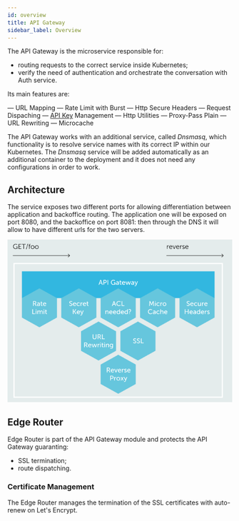 ```yaml
---
id: overview
title: API Gateway
sidebar_label: Overview
---
```

The API Gateway is the microservice responsible for:

- routing requests to the correct service inside Kubernetes;
- verify the need of authentication and orchestrate the conversation with Auth service.

Its main features are:

— URL Mapping
— Rate Limit with Burst
— Http Secure Headers
— Request Dispaching
— [API Key](../../development_suite/api-console/api-design/api_key.md) Management
— Http Utilities
— Proxy-Pass Plain
— URL Rewriting
— Microcache

The API Gateway works with an additional service, called _Dnsmasq_, which functionality is to resolve service names with its correct IP within our Kubernetes. The _Dnsmasq_ service will be added automatically as an additional container to the deployment and it does not need any configurations in order to work.

## Architecture

The service exposes two different ports for allowing differentiation between application and backoffice routing.
The application one will be exposed on port 8080, and the backoffice on port 8081: then through the DNS it will allow to have different urls for the two servers.

![API Gateway](img/gateway.PNG)

## Edge Router

Edge Router is part of the API Gateway module and protects the API Gateway guaranting:

- SSL termination;
- route dispatching.

### Certificate Management

The Edge Router manages the termination of the SSL certificates with auto-renew on Let's Encrypt.
